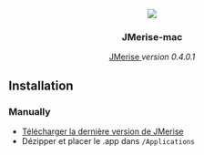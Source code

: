 <p align="center">
  <a href="http://www.jfreesoft.com/JMerise/index.html">
    <img src="https://user-images.githubusercontent.com/10502887/28086813-806988f4-6680-11e7-8ebb-0b82bb1dc4a0.png">
  </a>

  <h3 align="center">JMerise-mac</h3>

  <p align="center">
    <a href="http://www.jfreesoft.com/JMerise/index.html">
      JMerise
    </a>
    <i>version 0.4.0.1</i>
  </p>
</p>

## Installation

<!--### Homebrew
```bash
# To install
brew cask install jmerise-mac

# To update
brew cask reinstall jmerise-mac
```-->

### Manually

- [Télécharger la dernière version de JMerise](https://github.com/tattali/JMerise-mac/releases/latest)
- Dézipper et placer le .app dans `/Applications`
